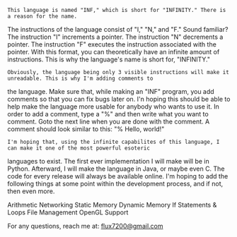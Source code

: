     This language is named "INF," which is short for "INFINITY." There is a reason for the name.
The instructions of the language consist of "I," "N," and "F." Sound familiar? The instruction "I" increments a pointer.
The instruction "N" decrements a pointer. The instruction "F" executes the instruction associated with the pointer.
With this format, you can theoretically have an infinite amount of instructions.
This is why the language's name is short for, "INFINITY."

    Obviously, the language being only 3 visible instructions will make it unreadable. This is why I'm adding comments to
the language. Make sure that, while making an "INF" program, you add comments so that you can fix bugs later on.
I'n hoping this should be able to help make the language more usable for anybody who wants to use it. In order to add a
comment, type a "%" and then write what you want to comment. Goto the next line when you are done with the comment.
A comment should look similar to this: "% Hello, world!"

    I'm hoping that, using the infinite capabilites of this language, I can make it one of the most powerful esoteric
languages to exist. The first ever implementation I will make will be in Python. Afterward, I will make the language in Java,
or maybe even C. The code for every release will always be available online. I'm hoping to add the following things at
some point within the development process, and if not, then even more.

Arithmetic
Networking
Static Memory
Dynamic Memory
If Statements & Loops
File Management
OpenGL Support

For any questions, reach me at: flux7200@gmail.com